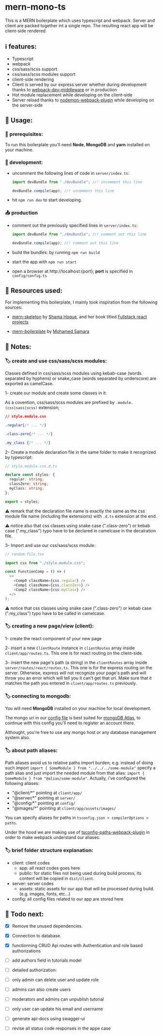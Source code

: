 # mern-mono-ts

This is a MERN boilerplate which uses typescript and webpack.
Server and client are packed together int a single repo.
The resulting react app will be client-side rendered.

## :information_source: features:

* Typescript
* webpack
* css/sass/scss support
* css/sass/scss modules support
* client-side rendering
* Client is served by our express server whether during development thanks to [webpack-dev-middleware](https://www.npmjs.com/package/webpack-dev-middleware) or in production
* Hot module replacement while developing on the client-side
* Server reload thanks to [nodemon-webpack-plugin](https://www.npmjs.com/package/nodemon-webpack-plugin) while developing on the server-side

## :notebook: Usage:

### :toolbox: prerequisites:
To run this boilerplate you'll need **Node**, **MongoDB** and **yarn** installed on your machine.

### :wrench: development:

  * uncomment the following lines of code in `server/index.ts`: 
    ```typescript
    import devBundle from "./devBundle"; //! uncomment this line

    devBundle.compile(app); //! uncomment this line
    ``` 

  * hit `npm run dev` to start developing.

### :outbox_tray: production
  
  * comment out the previously specified lines in `server/index.ts`: 
    ```typescript
    import devBundle from "./devBundle"; //! comment out this line

    devBundle.compile(app); //! comment out this line
    ``` 

  * build the bundles: by running `npm run build`

  * start the app with `npm run start`

  * open a browser at http://localhost:{port}; **port** is specified in `config/config.ts`

## :page_facing_up: Resources used:

For implementing this boilerplate, I mainly took inspiration from the following sources:

* [mern-skeleton](https://github.com/shamahoque/mern-skeleton) by [Shama Hoque](https://github.com/shamahoque), and her book titled [Fullstack react projects](https://www.packtpub.com/web-development/full-stack-react-projects-second-edition)

* [mern-boilerplate](https://github.com/mohamedsamara/mern-boilerplate) by [
Mohamed Samara](https://github.com/mohamedsamara)

## :notebook: Notes:

### :label: create and use css/sass/scss modules:

Classes defined in css/sass/scss modules using kebab-case (words separated by hyphens) or snake_case (words separated by underscore) are exported as camelCase.

1- create our module and create some classes in it:

As a covention, css/sass/scss modules are prefixed by `.module.(css|sass|scss)` extension;

```css
// style.module.css

.regular{/* ... */}

.class-zero{/* ... */}

.my_class {/* ... */}
```

2- Create a module declaration file in the same folder to make it recognized by typescript:

```typescript
// style.module.css.d.ts

declare const styles: {
  regular: string;
  classZero: string;
  myClass: string;
};

export = styles;
```
:warning: remark that the declaration file name is exactly the same as the css module file name (including the extensions) with `.d.ts` extension at the end.

:warning: notice also that css classes using snake case (".class-zero") or kebab case (".my_class") typo have to be declared in camelcase in the decalration file.

3- Import and use our css/sass/scss module:

```typescript
// random-file.tsx

import css from "./style.module.css";

const FunctionComp = () => (
  <>
    <Comp0 className={css.regular} />
    <Comp1 className={css.classZero} />
    <Comp2 className={css.myClass} />
  </>
);
```
:warning: notice that css classes using snake case (".class-zero") or kebab case (".my_class") typo have to be called in camelcase.

### :label: creating a new page/view (client):

1-  create the react component of your new page

2- insert a new `ClientRoute` instance in `clientRoutes` array inside `client/app/routes.ts`. This one is for react routing on the client-side.

3- insert the new page's path (a string) in the `clientRoutes` array inside `server/routes/react/routes.ts`. This one is for the express routing on the server. Otherwise, express will not recognize your page's path and will throw you an error which will tell you it can't get that url.
Make sure that it matches the path you entered in `client/app/routes.ts` previously.

### :label: connecting to mongodb:

You will need **MongoDB** installed on your machine for local development.

The mongo uri in our [config file](https://github.com/radandevist/csr-ts-mern/blob/master/config/config.ts) is best suited for [mongoDB Atlas](https://www.mongodb.com/cloud), to continue with this config you'll need to register an account there.

Althought, you're free to use any mongo host or any database management system also.

### :label: about path aliases:

Path aliases avoid us to relative paths import burden; e.g. instead of doing such import `import { SomeModule } from "../../../some-module"` specify a path alias and just import the needed module from that alias: `import { SomeModule } from "@alias/some-module"`.
Actually, i've configured the following aliases:
 * "@client/*" pointing at `client/app/`
 * "@server/*" pointing at `server/`
 * "@config/*" pointing at `config/`
 * "@images/*" pointing at `client/app/assets/images/`


You can specify aliases for paths in `tsconfig.json > compilerOptions > paths`.

Under the hood we are making use of [tsconfig-paths-webpack-plugin](https://www.npmjs.com/package/tsconfig-paths-webpack-plugin) in order to make webpack understand our aliases.
### :label: brief folder structure explanation:

* client: client codes
  * app: all react codes goes here
  * public: for static files not being used during build process, its content will be copied in `dist/client`.
* server: server codes
  * assets: static assets for our app that will be processed during build. (e.g. images, fonts, etc...)
* config: all config files related to our app are stored here

## :checkered_flag: Todo next:

* [x] Remove the unused dependencies.

* [x] Connection to database.

* [X] functionning CRUD Api routes with Authentication and role based authorizations

* [ ] add authors field in tutorials model

* [ ]  detailed authorization:
  * [ ]  only admin can delete user and update role
  * [ ]  admins can also create users
  * [ ]  moderators and admins can unpublish tutorial
  * [ ]  only user can update his email and username

* [ ]  generate api-docs using swagger-ui
* [ ]  revise all status code responses in the appe case